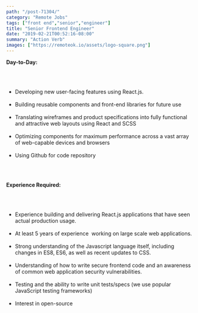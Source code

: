 ```yaml
---
path: "/post-71304/"
category: "Remote Jobs"
tags: ["front end","senior","engineer"]
title: "Senior Frontend Engineer"
date: "2019-02-21T00:52:16-08:00"
summary: "Action Verb"
images: ["https://remoteok.io/assets/logo-square.png"]
---
```


<p><strong>Day-to-Day:</strong></p><br /><ul><br /><li>Developing new user-facing features using React.js.</li><br /><li>Building reusable components and front-end libraries for future use</li><br /><li>Translating wireframes and product specifications into fully functional and attractive web layouts using React and SCSS</li><br /><li>Optimizing components for maximum performance across a vast array of web-capable devices and browsers</li><br /><li>Using Github for code repository</li><br /></ul><br /><p><strong>Experience Required:</strong></p><br /><ul><br /><li>Experience building and delivering React.js applications that have seen actual production usage.</li><br /><li>At least 5 years of experience&nbsp;&nbsp;working on large scale web applications.</li><br /><li>Strong understanding of the Javascript language itself, including changes in ES8, ES6, as well as recent updates to CSS.</li><br /><li>Understanding of how to write secure frontend code and an awareness of common web application security vulnerabilities.</li><br /><li>Testing and the ability to write unit tests/specs (we use popular JavaScript testing frameworks)</li><br /><li>Interest in open-source&nbsp;</li><br /></ul>
